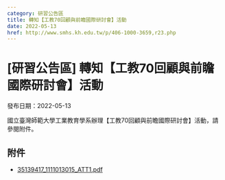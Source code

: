 ```yaml
---
category: 研習公告區
title: 轉知【工教70回顧與前瞻國際研討會】活動
date: 2022-05-13
href: http://www.smhs.kh.edu.tw/p/406-1000-3659,r23.php
---
```


# [研習公告區] 轉知【工教70回顧與前瞻國際研討會】活動

發布日期：2022-05-13

國立臺灣師範大學工業教育學系辦理【工教70回顧與前瞻國際研討會】活動，請參閱附件。

## 附件

- [35139417_1111013015_ATT1.pdf](https://www.smhs.kh.edu.tw/var/file/0/1000/attach/70/pta_3437_6624227_14266.pdf)
